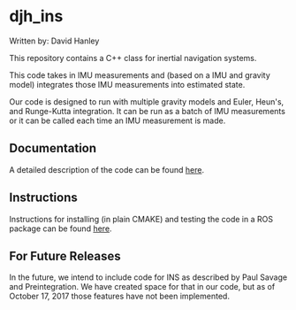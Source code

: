 # djh_ins
Written by: David Hanley

This repository contains a C++ class for inertial navigation systems. 

This code takes in IMU measurements and (based on a IMU and gravity model) integrates those IMU measurements into estimated state.

Our code is designed to run with multiple gravity models and Euler, Heun's, and Runge-Kutta integration. It can be run as a batch of IMU measurements or it can be called each time an IMU measurement is made.

## Documentation

A detailed description of the code can be found [here](https://github.com/hanley6/djh_ins/blob/master/doc/documentation.pdf).

## Instructions

Instructions for installing (in plain CMAKE) and testing the code in a ROS package can be found [here](https://github.com/hanley6/djh_ins/wiki).

## For Future Releases

In the future, we intend to include code for INS as described by Paul Savage and Preintegration. We have created space for that in our code, but as of October 17, 2017 those features have not been implemented.
